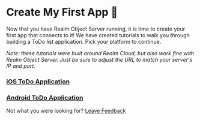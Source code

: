 # Create My First App 📱

Now that you have Realm Object Server running, it is time to create your first app that connects to it! We have created tutorials to walk you through building a ToDo list application. Pick your platform to continue.

_Note: these tutorials were built around Realm Cloud, but also work fine with Realm Object Server. Just be sure to adjust the URL to match your server's IP and port._

### [iOS ToDo Application](https://docs.realm.io/cloud/ios-todo-app)

### [Android ToDo Application](https://docs.realm.io/cloud/android-demo-app)



Not what you were looking for? [Leave Feedback](https://www.getfeedback.com/r/uO1Zl0vE)

